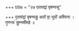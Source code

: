 +++
title = "२७ एतावद्वां वृषण्वसू"

+++
ए॒ताव॑द्वां वृषण्वसू॒ अतो॑ वा॒ भूयो॑ अश्विना ।  
गृ॒णन्तः॑ सु॒म्नमी॑महे ॥